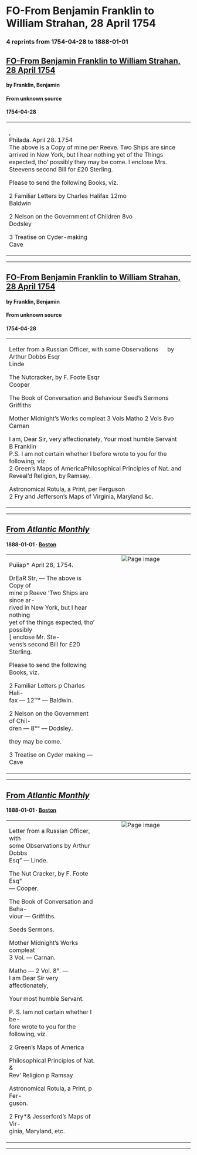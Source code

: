 
# FO-From Benjamin Franklin to William Strahan, 28 April 1754

### 4 reprints from 1754-04-28 to 1888-01-01

## [FO-From Benjamin Franklin to William Strahan, 28 April 1754](https://founders.archives.gov/documents/Franklin/01-05-02-0082)

#### by Franklin, Benjamin

#### From unknown source

#### 1754-04-28

<table style="width: 100%;"><tr><td style="width: 50%">

,  
Philada. April 28. 1754  
The above is a Copy of mine per Reeve. Two Ships are since arrived in New York, but I hear nothing yet of the Things expected, tho’ possibly they may be come. I enclose Mrs. Steevens second Bill for £20 Sterling.  
  
Please to send the following Books, viz.  
  
2 Familiar Letters by Charles Halifax 12mo  
Baldwin  
  
2 Nelson on the Government of Children 8vo  
Dodsley  
  
3 Treatise on Cyder-making  
Cave
</td></tr></table>

---

## [FO-From Benjamin Franklin to William Strahan, 28 April 1754](https://founders.archives.gov/documents/Franklin/01-05-02-0082)

#### by Franklin, Benjamin

#### From unknown source

#### 1754-04-28

<table style="width: 100%;"><tr><td style="width: 50%">

  
  
Letter from a Russian Officer, with some Observations   by Arthur Dobbs Esqr  
Linde  
  
The Nutcracker, by F. Foote Esqr  
Cooper  
  
The Book of Conversation and Behaviour Seed’s Sermons  
Griffiths  
  
Mother Midnight’s Works compleat 3 Vols Matho 2 Vols 8vo  
Carnan  
  
I am, Dear Sir, very affectionately, Your most humble Servant  
B Franklin  
P.S. I am not certain whether I before wrote to you for the following, viz.  
2 Green’s Maps of AmericaPhilosophical Principles of Nat. and Reveal’d Religion, by Ramsay.  
  
Astronomical Rotula, a Print, per Ferguson  
2 Fry and Jefferson’s Maps of Virginia, Maryland &amp;c.
</td></tr></table>

---

## [From _Atlantic Monthly_](https://archive.org/details/sim_atlantic_1888-01_61_363/page/n37/mode/1up?view=theater)

#### 1888-01-01 &middot; [Boston](http://dbpedia.org/resource/Boston)

<table style="width: 100%;"><tr><td style="width: 50%">

  
  
Puiiap* April 28, 1754.  
  
DrEaR Str, — The above is Copy of  
mine p Reeve ‘Two Ships are since ar-  
rived in New York, but I hear nothing  
yet of the things expected, tho’ possibly  
[ enclose Mr. Ste-  
vens’s second Bill for £20 Sterling.  
  
Please to send the following Books, viz.  
  
2 Familiar Letters p Charles Hali-  
fax — 12™° — Baldwin.  
  
2 Nelson on the Government of Chil-  
dren — 8°° — Dodsley.  
  
they may be come.  
  
3 Treatise on Cyder making — Cave
</td><td style="width: 50%; max-height: 75%; margin: auto; display: block;">
<img alt="Page image" src="https://iiif.archive.org/iiif/sim_atlantic_1888-01_61_363&#0036;37/pct:21.772727,32.429379,34.272727,19.152542/600,/0/default.jpg"/>
</td>
</tr></table>

---

## [From _Atlantic Monthly_](https://archive.org/details/sim_atlantic_1888-01_61_363/page/n37/mode/1up?view=theater)

#### 1888-01-01 &middot; [Boston](http://dbpedia.org/resource/Boston)

<table style="width: 100%;"><tr><td style="width: 50%">

  
  
Letter from a Russian Officer, with  
some Observations by Arthur Dobbs  
Esq” — Linde.  
  
The Nut Cracker, by F. Foote Esq&quot;  
— Cooper.  
  
The Book of Conversation and Beha-  
viour — Griffiths.  
  
Seeds Sermons.  
  
Mother Midnight’s Works compleat  
3 Vol. — Carnan.  
  
Matho — 2 Vol. 8°. —  
I am Dear Sir very affectionately,  
  
Your most humble Servant.  
  
P. S. Iam not certain whether I be-  
fore wrote to you for the following, viz.  
  
2 Green’s Maps of America  
  
Philosophical Principles of Nat. &amp;  
Rev’ Religion p Ramsay  
  
Astronomical Rotula, a Print, p Fer-  
guson.  
  
2 Fry*&amp; Jesserford’s Maps of Vir-  
ginia, Maryland, etc.
</td><td style="width: 50%; max-height: 75%; margin: auto; display: block;">
<img alt="Page image" src="https://iiif.archive.org/iiif/sim_atlantic_1888-01_61_363&#0036;37/pct:22.045455,54.689266,34.545455,32.259887/,600/0/default.jpg"/>
</td>
</tr></table>

---

